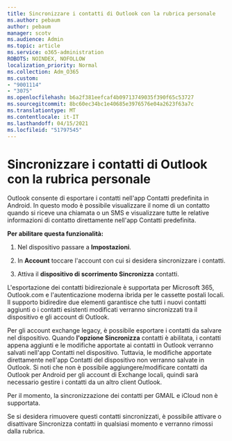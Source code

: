 ```yaml
---
title: Sincronizzare i contatti di Outlook con la rubrica personale
ms.author: pebaum
author: pebaum
manager: scotv
ms.audience: Admin
ms.topic: article
ms.service: o365-administration
ROBOTS: NOINDEX, NOFOLLOW
localization_priority: Normal
ms.collection: Adm_O365
ms.custom:
- "9001114"
- "3075"
ms.openlocfilehash: b6a2f381eefcaf4b09713749035f390f65c53727
ms.sourcegitcommit: 8bc60ec34bc1e40685e3976576e04a2623f63a7c
ms.translationtype: MT
ms.contentlocale: it-IT
ms.lasthandoff: 04/15/2021
ms.locfileid: "51797545"
---
```

# <a name="sync-my-outlook-contacts-to-my-address-book"></a>Sincronizzare i contatti di Outlook con la rubrica personale

Outlook consente di esportare i contatti nell'app Contatti predefinita in Android. In questo modo è possibile visualizzare il nome di un contatto quando si riceve una chiamata o un SMS e visualizzare tutte le relative informazioni di contatto direttamente nell'app Contatti predefinita.
 
**Per abilitare questa funzionalità:**
 
1. Nel dispositivo passare a **Impostazioni**.

2. In **Account** toccare l'account con cui si desidera sincronizzare i contatti.

3. Attiva il **dispositivo di scorrimento Sincronizza** contatti.
 
L'esportazione dei contatti bidirezionale è supportata per Microsoft 365, Outlook.com e l'autenticazione moderna ibrida per le cassette postali locali. Il supporto bidiredire due elementi garantisce che tutti i nuovi contatti aggiunti o i contatti esistenti modificati verranno sincronizzati tra il dispositivo e gli account di Outlook.
 
Per gli account exchange legacy, è possibile esportare i contatti da salvare nel dispositivo. Quando **l'opzione Sincronizza** contatti è abilitata, i contatti appena aggiunti e le modifiche apportate ai contatti in Outlook verranno salvati nell'app Contatti nel dispositivo. Tuttavia, le modifiche apportate direttamente nell'app Contatti del dispositivo non verranno salvate in Outlook. Si noti che non è possibile aggiungere/modificare contatti da Outlook per Android per gli account di Exchange locali, quindi sarà necessario gestire i contatti da un altro client Outlook.
 
Per il momento, la sincronizzazione dei contatti per GMAIL e iCloud non è supportata.
 
Se si desidera rimuovere questi contatti sincronizzati,  è possibile attivare o disattivare Sincronizza contatti in qualsiasi momento e verranno rimossi dalla rubrica.
